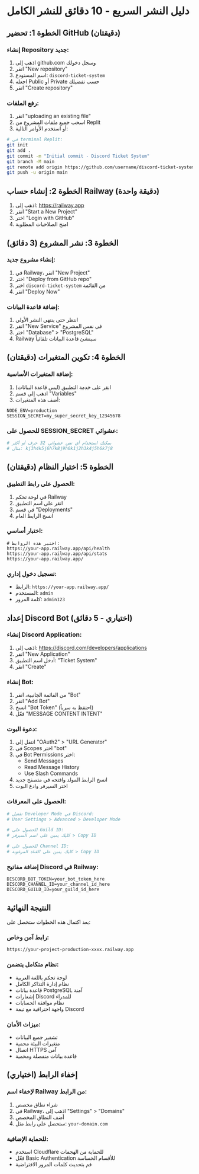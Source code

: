 # دليل النشر السريع - 10 دقائق للنشر الكامل

## الخطوة 1: تحضير GitHub (دقيقتان)

### إنشاء Repository جديد:
1. اذهب إلى github.com وسجل دخولك
2. انقر "New repository"
3. اسم المستودع: `discord-ticket-system`
4. اجعله Public أو Private حسب تفضيلك
5. انقر "Create repository"

### رفع الملفات:
1. انقر "uploading an existing file"
2. اسحب جميع ملفات المشروع من Replit
3. أو استخدم الأوامر التالية:

```bash
# في terminal Replit:
git init
git add .
git commit -m "Initial commit - Discord Ticket System"
git branch -M main
git remote add origin https://github.com/username/discord-ticket-system.git
git push -u origin main
```

## الخطوة 2: إنشاء حساب Railway (دقيقة واحدة)

1. اذهب إلى: https://railway.app
2. انقر "Start a New Project"
3. اختر "Login with GitHub"
4. امنح الصلاحيات المطلوبة

## الخطوة 3: نشر المشروع (3 دقائق)

### إنشاء مشروع جديد:
1. في Railway، انقر "New Project"
2. اختر "Deploy from GitHub repo"
3. اختر `discord-ticket-system` من القائمة
4. انقر "Deploy Now"

### إضافة قاعدة البيانات:
1. انتظر حتى ينتهي النشر الأولي
2. انقر "New Service" في نفس المشروع
3. اختر "Database" > "PostgreSQL"
4. Railway سينشئ قاعدة البيانات تلقائياً

## الخطوة 4: تكوين المتغيرات (دقيقتان)

### إضافة المتغيرات الأساسية:
1. انقر على خدمة التطبيق (ليس قاعدة البيانات)
2. اذهب إلى قسم "Variables"
3. أضف هذه المتغيرات:

```
NODE_ENV=production
SESSION_SECRET=my_super_secret_key_12345678
```

### للحصول على SESSION_SECRET عشوائي:
```bash
# يمكنك استخدام أي نص عشوائي 32 حرف أو أكثر
# مثال: kj3h4k5j6h7k8j9h0k1j2h3k4j5h6k7j8
```

## الخطوة 5: اختبار النظام (دقيقتان)

### الحصول على رابط التطبيق:
1. في لوحة تحكم Railway
2. انقر على اسم التطبيق
3. في قسم "Deployments"
4. انسخ الرابط العام

### اختبار أساسي:
```
# اختبر هذه الروابط:
https://your-app.railway.app/api/health
https://your-app.railway.app/api/stats
https://your-app.railway.app/
```

### تسجيل دخول إداري:
- الرابط: `https://your-app.railway.app/`
- المستخدم: `admin`
- كلمة المرور: `admin123`

## إعداد Discord Bot (اختياري - 5 دقائق)

### إنشاء Discord Application:
1. اذهب إلى: https://discord.com/developers/applications
2. انقر "New Application"
3. أدخل اسم التطبيق: "Ticket System"
4. انقر "Create"

### إنشاء Bot:
1. من القائمة الجانبية، انقر "Bot"
2. انقر "Add Bot"
3. انسخ "Bot Token" (احتفظ به سرياً)
4. فعّل "MESSAGE CONTENT INTENT"

### دعوة البوت:
1. انتقل إلى "OAuth2" > "URL Generator"
2. في Scopes اختر "bot"
3. في Bot Permissions اختر:
   - Send Messages
   - Read Message History
   - Use Slash Commands
4. انسخ الرابط المولد وافتحه في متصفح جديد
5. اختر السيرفر وادع البوت

### الحصول على المعرفات:
```bash
# تفعيل Developer Mode في Discord:
# User Settings > Advanced > Developer Mode

# للحصول على Guild ID:
# كليك يمين على اسم السيرفر > Copy ID

# للحصول على Channel ID:
# كليك يمين على القناة المرغوبة > Copy ID
```

### إضافة مفاتيح Discord في Railway:
```
DISCORD_BOT_TOKEN=your_bot_token_here
DISCORD_CHANNEL_ID=your_channel_id_here
DISCORD_GUILD_ID=your_guild_id_here
```

## النتيجة النهائية

بعد اكتمال هذه الخطوات ستحصل على:

### رابط آمن وخاص:
```
https://your-project-production-xxxx.railway.app
```

### نظام متكامل يتضمن:
- لوحة تحكم باللغة العربية
- نظام إدارة التذاكر الكامل
- قاعدة بيانات PostgreSQL آمنة
- إشعارات Discord للمدراء
- نظام موافقة الحسابات
- واجهة احترافية مع تيمة Discord

### ميزات الأمان:
- تشفير جميع البيانات
- متغيرات البيئة محمية
- اتصال HTTPS آمن
- قاعدة بيانات منفصلة ومحمية

## إخفاء الرابط (اختياري)

### لإخفاء اسم Railway من الرابط:
1. شراء نطاق مخصص
2. في Railway، اذهب إلى "Settings" > "Domains"
3. أضف النطاق المخصص
4. ستحصل على رابط مثل: `your-domain.com`

### للحماية الإضافية:
- استخدم Cloudflare للحماية من الهجمات
- فعّل Basic Authentication للأقسام الحساسة
- قم بتحديث كلمات المرور الافتراضية